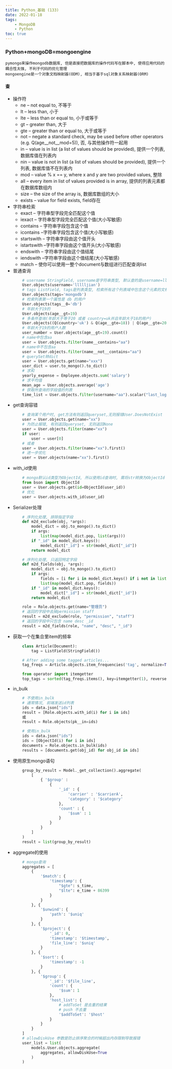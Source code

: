```yaml
---
title: Python_基础 (133)
date: 2022-01-18
tags: 
    - MongoDB
    - Python
toc: true
---
```


### Python+mongoDB=mongoengine
    pymongo来操作mongodb数据库, 但是直接把数据库的操作代码写在脚本中, 使得应用代码的耦合性太强, 不利于代码的优化管理
    mongoengine是一个对象文档映射器(ODM), 相当于基于sql对象关系映射器(ORM)

<!-- more -->

#### 查
- 操作符
    * ne – not equal to, 不等于
    * lt – less than, 小于
    * lte – less than or equal to, 小于或等于
    * gt – greater than, 大于
    * gte – greater than or equal to, 大于或等于
    * not – negate a standard check, may be used before other operators (e.g. Q(age__not__mod=5)), 否, 与其他操作符一起用
    * in – value is in list (a list of values should be provided), 提供一个列表, 数据库值在列表内
    * nin – value is not in list (a list of values should be provided), 提供一个列表, 数据库值不在列表内
    * mod – value % x == y, where x and y are two provided values, 整除
    * all – every item in list of values provided is in array, 提供的列表元素都在数据库数组内
    * size – the size of the array is, 数据库数组的大小
    * exists – value for field exists, field存在
- 字符串检索
    * exact – 字符串型字段完全匹配这个值
    * iexact – 字符串型字段完全匹配这个值(大小写敏感)
    * contains – 字符串字段包含这个值
    * icontains –字符串字段包含这个值(大小写敏感)
    * startswith – 字符串字段由这个值开头
    * istartswith –字符串字段由这个值开头(大小写敏感)
    * endswith – 字符串字段由这个值结尾
    * iendswith –字符串字段由这个值结尾(大小写敏感)
    * match – 使你可以使用一整个document与数组进行匹配查询list
- 普通查询
    ```python
        # username StringField, username是字符串类型, 默认查的是username=llllljian的
        User.objects(username='llllljian')
        # tags ListField, tags是列表类型, 检索所有这个列表域中包含这个元素的文档
        User.objects(tags='mongodb')
        # 检索列表第一个属性是 db 的用户
        User.objects(tags__0='db')
        # 年龄大于19的
        User.objects(age__gt=19)
        # 多条件查询(年龄大于等于20 或者 country=uk并且年龄大于18的用户)
        User.objects((Q(country='uk') & Q(age__gte=18)) | Q(age__gte=20))
        # 年龄大于19的用户人数
        user_number = User.objects(age__gt=19).count()
        # name中包含aa
        user = User.objects.filter(name__contains="aa")
        # name中不包含aa
        user = User.objects.filter(name__not__contains="aa")
        # querySet转dict
        user = User.objects.get(name="xxx")
        user_dict = user.to_mongo().to_dict()
        # 求和
        yearly_expense = Employee.objects.sum('salary')
        # 求平均值
        mean_age = User.objects.average('age')
        # 获取所查询的字段值的列表
        time_list = User.objects.filter(username="aa").scalar("last_login_time")
    ```
- get查询容错
    ```python
        # 查询某个用户时, get方法有则返回queryset,无则报错User.DoesNotExist
        user = User.objects.get(name="xx")
        # 为防止报错, 有则返回queryset, 无则返回None
        user = User.objects.filter(name="xx")
        if user:
            user = user[0]
        # 或者
        user = User.objects.filter(name="xx").first()
        # 进一步优化
        user = User.objects(name="xx").first()
    ```
- with_id使用
    ```python
        # mongo默认id类型为ObjectId, 所以使用id查询时, 需将str转换为ObjectId
        from bson import ObjectId
        user = User.objects.get(id=ObjectId(user_id))
        # 优化
        user = User.objects.with_id(user_id)
    ```
- Serializer处理
    ```python
        # 序列化处理, 排除指定字段
        def m2d_exclude(obj, *args):
            model_dict = obj.to_mongo().to_dict()
            if args:
                list(map(model_dict.pop, list(args)))
            if "_id" in model_dict.keys():
                model_dict["_id"] = str(model_dict["_id"])
            return model_dict

        # 序列化处理, 只返回特定字段
        def m2d_fields(obj, *args):
            model_dict = obj.to_mongo().to_dict()
            if args:
                fields = [i for i in model_dict.keys() if i not in list(args)]
                list(map(model_dict.pop, fields))
            if "_id" in model_dict.keys():
                model_dict["_id"] = str(model_dict["_id"])
            return model_dict

        role = Role.objects.get(name="管理员")
        # 返回的字段中去掉permission staff
        result = m2d_exclude(role, "permission", "staff")
        # 返回的字段中只包含 name desc _id
        result = m2d_fields(role, "name", "desc", "_id")
    ```
- 获取一个在集合里item的频率
    ```python
        class Article(Document):  
            tag = ListField(StringField())  

        # After adding some tagged articles...  
        tag_freqs = Article.objects.item_frequencies('tag', normalize=True)  

        from operator import itemgetter  
        top_tags = sorted(tag_freqs.items(), key=itemgetter(1), reverse=True)[:10] 
    ```
- in_bulk
    ```python
        # 不使用in_bulk
        # 通常情况, 前端发送id列表
        ids = data.json["ids"]
        result = [Role.objects.with_id(i) for i in ids]
        或
        result = Role.objects(pk__in=ids)

        # 使用in_bulk
        ids = data.json("ids")
        ids = [ObjectId(i) for i in ids]
        documents = Role.objects.in_bulk(ids)
        results = [documents.get(obj_id) for obj_id in ids]
    ```
- 使用原生mongo语句
    ```python
        group_by_result = Model._get_collection().aggregate(
            [
                { '$group' : 
                    { 
                        '_id' : {
                            'carrier' : '$carrierA',
                            'category' : '$category' 
                        }, 
                        'count' : {
                            '$sum' : 1 
                        }
                    }
                }
            ]
        )
        result = list(group_by_result)
    ```
- aggregate的使用
    ```python
        # mongo查询
        aggregates = [
            {
                '$match': {
                    'timestamp': {
                        "$gte": s_time,
                        "$lte": e_time + 86399
                    }
                }
            }, {
                '$unwind': {
                    'path': '$uniq'
                }
            }, {
                '$project': {
                    '_id': 0,
                    'timestamp': '$timestamp',
                    'file_line': '$uniq'
                }
            }, {
                '$sort': {
                    'timestamp': -1
                }
            }, {
                '$group': {
                    '_id': '$file_line',
                    'count': {
                        '$sum': 1
                    },
                    'host_list': {
                        # addToSet 是去重的结果
                        # push 不去重
                        '$addToSet': '$host'
                    }
                }
            }
        ]
        # allowDiskUse 参数是防止排序聚合的时候超出内存限制导致报错
        user_list = list(
            models.User.objects.aggregate(
                aggregates, allowDiskUse=True
            )
        )
    ```




